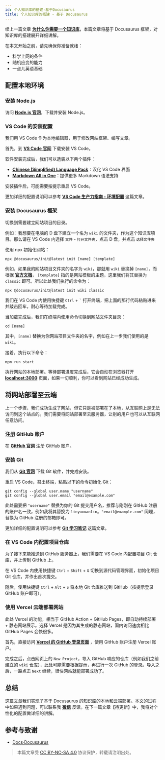 ```yaml
---
id: 个人知识库的搭建-基于Docusaurus
title: 个人知识库的搭建 - 基于 Docusaurus
---
```


续上一篇文章 [**为什么你需要一个知识库**](https://wiki-power.com/%E4%B8%BA%E4%BB%80%E4%B9%88%E4%BD%A0%E9%9C%80%E8%A6%81%E4%B8%80%E4%B8%AA%E7%9F%A5%E8%AF%86%E5%BA%93)，本篇文章将基于 Docusaurus 框架，对知识库的搭建展开详细讲解。

在本文开始之前，请先确保你准备就绪：

- 科学上网的条件
- 随机应变的能力
- 一点儿英语基础

## 配置本地环境

### 安装 Node.js

访问 [**Node.js 官网**](https://nodejs.org/zh-cn/)，下载并安装 Node.js。

### VS Code 的安装配置

我们用 VS Code 作为本地编辑器，用于修改网站框架、编写文章。

首先，到 [**VS Code 官网**](https://code.visualstudio.com/) 下载安装 VS Code。

软件安装完成后，我们可以选装以下两个插件：

- [**Chinese (Simplified) Language Pack**](https://marketplace.visualstudio.com/items?itemName=MS-CEINTL.vscode-language-pack-zh-hans)：汉化 VS Code 界面
- [**Markdown All in One**](https://marketplace.visualstudio.com/items?itemName=yzhang.markdown-all-in-one)：提供更多 Markdown 语法支持

安装插件后，可能需要按提示重启 VS Code。

更加详细的配置说明可以参考 [**VS Code 生产力指南 - 环境配置**](https://wiki-power.com/VSCode%E7%94%9F%E4%BA%A7%E5%8A%9B%E6%8C%87%E5%8D%97-%E7%8E%AF%E5%A2%83%E9%85%8D%E7%BD%AE) 这篇文章。

### 安装 Docusaurus 框架

切换到需要建立网站项目的目录。

例如：我想要在电脑的 D 盘下建立一个名为 `wiki` 的文件夹，作为这个知识库项目。那么请在 VS Code 内选择 `文件` - `打开文件夹`，点击 D 盘，并点击 `选择文件夹`

使用 npx 初始化网站：

```shell
npx @docusaurus/init@latest init [name] [template]
```

例如，如果我的网站项目文件夹的名字为 `wiki`，那就用 `wiki` 替换掉 `[name]`，而根据 [**官方文档**](https://v2.docusaurus.io/docs/installation#scaffold-project-website)， `[template]` 指的是网站模板的主题，这里我们将其替换为 `classic` 即可。所以此处我们执行的命令为：

```shell
npx @docusaurus/init@latest init wiki classic
```

我们在 VS Code 内使用快捷键 `Ctrl` + <code>`</code> 打开终端，把上面的那行代码粘贴进来并敲击回车，耐心等待加载完成。

当加载完成后，我们在终端内使用命令切换到网站文件夹目录：

```shell
cd [name]
```

其中，`[name]` 替换为你网站项目文件夹的名字，例如在上一步我们使用的是 `wiki`。

接着，执行以下命令：

```shell
npm run start
```

执行网站的本地部署。等待部署进度完成后，它会自动在浏览器打开 [**localhost:3000**](localhost:3000) 页面，如果一切顺利，你可以看到网站已经成功生成。

## 将网站部署至云端

上一个步骤，我们成功生成了网站，但它只是被部署在了本地，从互联网上是无法访问到这个站点的。我们需要将网站部署至云服务器，让别的用户也可以从互联网任意访问。

### 注册 GitHub 账户

在 [**GitHub 官网**](https://github.com/join) 注册 GitHub 账户。

### 安装 Git

我们从 [**Git 官网**](https://git-scm.com/downloads) 下载 Git 软件，并完成安装。

重启 VS Code，召出终端，粘贴以下的命令初始化 Git：

```shell
git config --global user.name "username"
git config --global user.email "email@example.com"
```

此处需要把 `"username"` 替换为你的 Git 提交用户名，推荐与刚刚在 GitHub 注册的账户名一致，例如我将其替换为 `linyuxuanlin`。`"email@example.com"` 同理，替换为 GitHub 注册的邮箱即可。

更加详细的配置说明可以参考 [**Git 学习笔记**](https://wiki-power.com/Git%E5%AD%A6%E4%B9%A0%E7%AC%94%E8%AE%B0) 这篇文章。

### 在 VS Code 内配置项目仓库

为了接下来能推送到 GitHub 服务器上，我们需要在 VS Code 内配置项目 Git 仓库，并上传到 GitHub 上。

在 VS Code 内使用快捷键 `Ctrl` + `Shift` + `G` 切换到源代码管理界面，初始化项目 Git 仓库，并作出首次提交。

随后，使用快捷键 `Ctrl` + `Alt` + `S` 将本地 Git 仓库推送到 GitHub（按提示登录 GitHub 账户即可）。

### 使用 Vercel 云端部署网站

此处 Vercel 的功能，相当于 GitHub Action + GitHub Pages，即自动持续部署 + 静态网站展示。选择 Vercel 是因为其生成的静态网站，国内访问速度相比 GitHub Pages 会快很多。

首先，直接访问 [**Vercel 的 GitHub 登录页面**](https://github.com/login?client_id=Iv1.9d7d662ea00b8481&return_to=%2Flogin%2Foauth%2Fauthorize%3Fclient_id%3DIv1.9d7d662ea00b8481%26scope%3Dread%253Auser%252Cuser%253Aemail%26state%3DFdx6thivZ89LeAihPfRiiYf9) ，使用 GitHub 账户注册 Vercel 账户。

完成之后，点击网页上的 `New Project`，导入 GitHub 响应的仓库（例如我们之前建立的 `wiki` 仓库），此处可能需要根据提示，再进行一次 GitHub 的登录。导入之后，一路点击 `Next` 继续，很快网站就能部署成功了。


## 总结

这篇文章我们实现了基于 Docusaurus 的知识库的本地和云端部署。本文的过程中如果遇到问题，可以联系我 [**微信**](https://wiki-power.com/WeChat) 反馈。在下一篇文章【待更新】中，我将对个性化的配置做详细的讲解。




## 参考与致谢

- [Docs·Docusaurus](https://v2.docusaurus.io/docs/)

> 本篇文章受 [CC BY-NC-SA 4.0](https://creativecommons.org/licenses/by/4.0/deed.zh) 协议保护，转载请注明出处。


